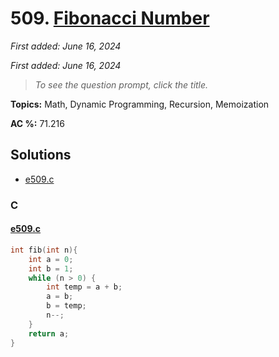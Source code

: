 # 509. [Fibonacci Number](<https://leetcode.com/problems/fibonacci-number>)

*First added: June 16, 2024*

*First added: June 16, 2024*


> *To see the question prompt, click the title.*

**Topics:** Math, Dynamic Programming, Recursion, Memoization

**AC %:** 71.216


## Solutions

- [e509.c](<../my-submissions/e509.c>)
### C
#### [e509.c](<../my-submissions/e509.c>)
```C
int fib(int n){
    int a = 0;
    int b = 1;
    while (n > 0) {
        int temp = a + b;
        a = b;
        b = temp;
        n--;
    }
    return a;
}
```

